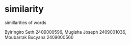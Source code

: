 # similarity
simillarities of words

Byiringiro Seth 2409000596, 
Mugisha Joseph 2409001036,  
Moubarrak Bucyana 2409000560
